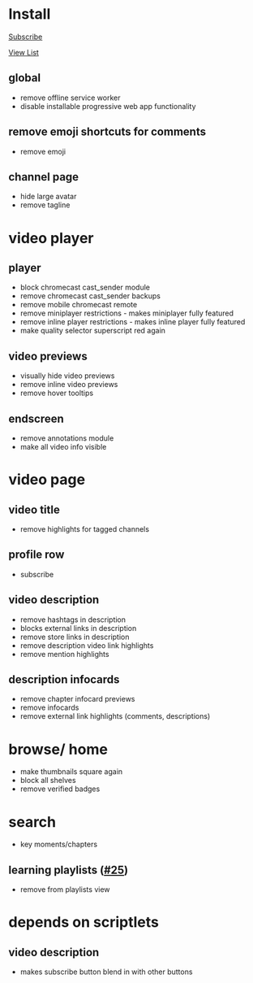 # Install

[Subscribe](https://subscribe.adblockplus.org/?location=https%3A%2F%2Fraw.githubusercontent.com%2Fmchangrh%2Fyt-neuter%2Fmaster%2Ffilters%2Fmisc.txt&title=yt-neuter%20misc)

[View List](https://raw.githubusercontent.com/mchangrh/yt-neuter/master/filters/misc.txt)

## global
* remove offline service worker
* disable installable progressive web app functionality
## remove emoji shortcuts for comments
* remove emoji
## channel page
* hide large avatar
* remove tagline
# video player
## player
* block chromecast cast_sender module
* remove chromecast cast_sender backups
* remove mobile chromecast remote
* remove miniplayer restrictions - makes miniplayer fully featured
* remove inline player restrictions - makes inline player fully featured
* make quality selector superscript red again
## video previews
* visually hide video previews
* remove inline video previews 
* remove hover tooltips
## endscreen
* remove annotations module
* make all video info visible
# video page
## video title
* remove highlights for tagged channels
## profile row
* subscribe
## video description
* remove hashtags in description
* blocks external links in description
* remove store links in description
* remove description video link highlights
* remove mention highlights
## description infocards
* remove chapter infocard previews
* remove infocards
* remove external link highlights (comments, descriptions)
# browse/ home
* make thumbnails square again
* block all shelves
* remove verified badges
# search
* key moments/chapters
## learning playlists ([#25](https://github.com/mchangrh/yt-neuter/issues/25))
* remove from playlists view
# depends on scriptlets
## video description
* makes subscribe button blend in with other buttons